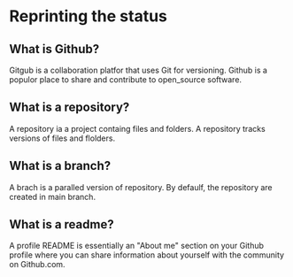 <h1>Reprinting the status</h1>
<h2>What is Github?</h2>
<p>Gitgub is a collaboration platfor that uses Git for versioning. Github is a populor place to share and contribute to open_source software.</p>
<h2>What is a repository?</h2>
<p>A repository ia a project containg files and folders. A repository tracks versions of files and flolders.</p>
<h2>What is a branch?</h2>
<p>A brach is a paralled version of repository. By defaulf, the repository are created in main branch. </p>
<h2>What is a readme?</h2>
<p>A profile README is essentially an "About me" section on your Github profile where you can share information about yourself with the community on Github.com.</p>
